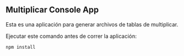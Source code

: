 ## Multiplicar Console App
Esta es una aplicación para generar archivos de tablas de multiplicar.

Ejecutar este comando antes de correr la aplicación:
```
npm install
```